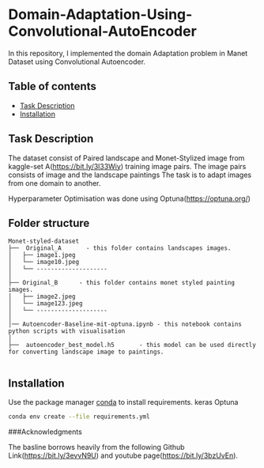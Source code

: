 # Domain-Adaptation-Using-Convolutional-AutoEncoder
In this repository, I implemented the domain Adaptation problem in Manet Dataset using Convolutional Autoencoder.

## Table of contents
* [Task Description](#TaskDescription)
* [Installation](#Installation)
## Task Description
The dataset consist of Paired landscape and Monet-Stylized image from kaggle-set A(https://bit.ly/3l33Wiy) training image pairs.
The image pairs consists of image and the landscape paintings
The task is to adapt images from one domain to another.

Hyperparameter Optimisation was done using Optuna(https://optuna.org/)

Folder structure
--------------
```
Monet-styled-dataset
├──  Original_A       - this folder contains landscapes images.
│   ├── image1.jpeg
│   └── image10.jpeg
│   └── --------------------
│
├── Original_B      - this folder contains monet styled painting images.
│   ├── image2.jpeg
│   └── image123.jpeg
│   └── --------------------  
│   
│── Autoencoder-Baseline-mit-optuna.ipynb - this notebook contains  python scripts with visualisation
│   
├──  autoencoder_best_model.h5       - this model can be used directly for converting landscape image to paintings.


```
## Installation

Use the package manager [conda](https://anaconda.org/anaconda/conda) to install requirements.
keras
Optuna

```bash
conda env create --file requirements.yml
```

###Acknowledgments

The basline borrows heavily from the following Github Link(https://bit.ly/3evvN9U) and youtube page(https://bit.ly/3bzUvEn).
